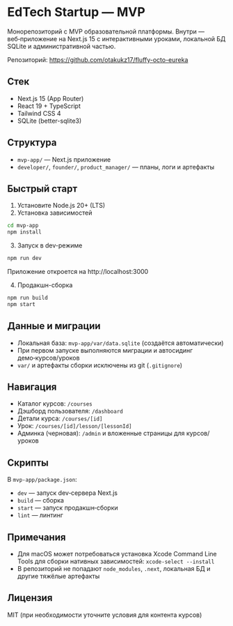 # EdTech Startup — MVP

Монорепозиторий с MVP образовательной платформы. Внутри — веб‑приложение на Next.js 15 с интерактивными уроками, локальной БД SQLite и административной частью.

Репозиторий: https://github.com/otakukz17/fluffy-octo-eureka

## Стек
- Next.js 15 (App Router)
- React 19 + TypeScript
- Tailwind CSS 4
- SQLite (better-sqlite3)

## Структура
- `mvp-app/` — Next.js приложение
- `developer/`, `founder/`, `product_manager/` — планы, логи и артефакты

## Быстрый старт
1) Установите Node.js 20+ (LTS)
2) Установка зависимостей
```bash
cd mvp-app
npm install
```
3) Запуск в dev-режиме
```bash
npm run dev
```
Приложение откроется на http://localhost:3000

4) Продакшн-сборка
```bash
npm run build
npm start
```

## Данные и миграции
- Локальная база: `mvp-app/var/data.sqlite` (создаётся автоматически)
- При первом запуске выполняются миграции и автосидинг демо‑курсов/уроков
- `var/` и артефакты сборки исключены из git (`.gitignore`)

## Навигация
- Каталог курсов: `/courses`
- Дэшборд пользователя: `/dashboard`
- Детали курса: `/courses/[id]`
- Урок: `/courses/[id]/lesson/[lessonId]`
- Админка (черновая): `/admin` и вложенные страницы для курсов/уроков

## Скрипты
В `mvp-app/package.json`:
- `dev` — запуск dev‑сервера Next.js
- `build` — сборка
- `start` — запуск продакшн‑сборки
- `lint` — линтинг

## Примечания
- Для macOS может потребоваться установка Xcode Command Line Tools для сборки нативных зависимостей: `xcode-select --install`
- В репозиторий не попадают `node_modules`, `.next`, локальная БД и другие тяжёлые артефакты

## Лицензия
MIT (при необходимости уточните условия для контента курсов)
